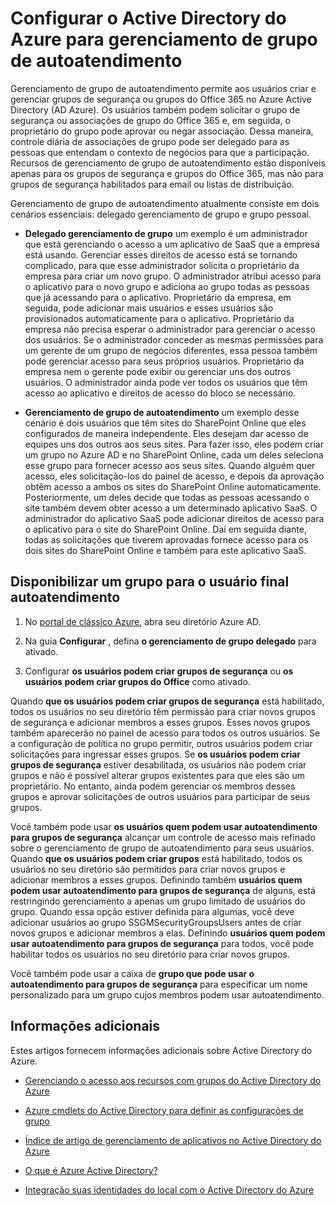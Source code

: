<properties
    pageTitle="Configurando o Active Directory do Azure para o gerenciamento de acesso do aplicativo de autoatendimento | Microsoft Azure"
    description="Gerenciamento de grupo de autoatendimento permite que os usuários criar e gerenciar grupos de segurança ou grupos do Office 365 no Active Directory do Azure e oferece aos usuários a possibilidade de grupo de segurança de solicitação ou associações de grupo do Office 365"
    services="active-directory"
    documentationCenter=""
  authors="curtand"
    manager="femila"
    editor=""
    />

<tags
    ms.service="active-directory"
    ms.workload="identity"
    ms.tgt_pltfrm="na"
    ms.devlang="na"
    ms.topic="get-started-article"
    ms.date="08/10/2016"
    ms.author="curtand"/>

# <a name="setting-up-azure-active-directory-for-self-service-group-management"></a>Configurar o Active Directory do Azure para gerenciamento de grupo de autoatendimento

Gerenciamento de grupo de autoatendimento permite aos usuários criar e gerenciar grupos de segurança ou grupos do Office 365 no Azure Active Directory (AD Azure). Os usuários também podem solicitar o grupo de segurança ou associações de grupo do Office 365 e, em seguida, o proprietário do grupo pode aprovar ou negar associação. Dessa maneira, controle diária de associações de grupo pode ser delegado para as pessoas que entendam o contexto de negócios para que a participação. Recursos de gerenciamento de grupo de autoatendimento estão disponíveis apenas para os grupos de segurança e grupos do Office 365, mas não para grupos de segurança habilitados para email ou listas de distribuição.

Gerenciamento de grupo de autoatendimento atualmente consiste em dois cenários essenciais: delegado gerenciamento de grupo e grupo pessoal.

- **Delegado gerenciamento de grupo** 
   um exemplo é um administrador que está gerenciando o acesso a um aplicativo de SaaS que a empresa está usando. Gerenciar esses direitos de acesso está se tornando complicado, para que esse administrador solicita o proprietário da empresa para criar um novo grupo. O administrador atribui acesso para o aplicativo para o novo grupo e adiciona ao grupo todas as pessoas que já acessando para o aplicativo. Proprietário da empresa, em seguida, pode adicionar mais usuários e esses usuários são provisionados automaticamente para o aplicativo. Proprietário da empresa não precisa esperar o administrador para gerenciar o acesso dos usuários. Se o administrador conceder as mesmas permissões para um gerente de um grupo de negócios diferentes, essa pessoa também pode gerenciar acesso para seus próprios usuários. Proprietário da empresa nem o gerente pode exibir ou gerenciar uns dos outros usuários. O administrador ainda pode ver todos os usuários que têm acesso ao aplicativo e direitos de acesso do bloco se necessário.

- **Gerenciamento de grupo de autoatendimento** 
   um exemplo desse cenário é dois usuários que têm sites do SharePoint Online que eles configurados de maneira independente. Eles desejam dar acesso de equipes uns dos outros aos seus sites. Para fazer isso, eles podem criar um grupo no Azure AD e no SharePoint Online, cada um deles seleciona esse grupo para fornecer acesso aos seus sites. Quando alguém quer acesso, eles solicitação-los do painel de acesso, e depois da aprovação obtêm acesso a ambos os sites do SharePoint Online automaticamente. Posteriormente, um deles decide que todas as pessoas acessando o site também devem obter acesso a um determinado aplicativo SaaS. O administrador do aplicativo SaaS pode adicionar direitos de acesso para o aplicativo para o site do SharePoint Online. Daí em seguida diante, todas as solicitações que tiverem aprovadas fornece acesso para os dois sites do SharePoint Online e também para este aplicativo SaaS.

## <a name="making-a-group-available-for-end-user-self-service"></a>Disponibilizar um grupo para o usuário final autoatendimento

1. No [portal de clássico Azure](https://manage.windowsazure.com), abra seu diretório Azure AD.

2. Na guia **Configurar** , defina **o gerenciamento de grupo delegado** para ativado.

3. Configurar **os usuários podem criar grupos de segurança** ou **os usuários podem criar grupos do Office** como ativado.

Quando **que os usuários podem criar grupos de segurança** está habilitado, todos os usuários no seu diretório têm permissão para criar novos grupos de segurança e adicionar membros a esses grupos. Esses novos grupos também aparecerão no painel de acesso para todos os outros usuários. Se a configuração de política no grupo permitir, outros usuários podem criar solicitações para ingressar esses grupos. Se **os usuários podem criar grupos de segurança** estiver desabilitada, os usuários não podem criar grupos e não é possível alterar grupos existentes para que eles são um proprietário. No entanto, ainda podem gerenciar os membros desses grupos e aprovar solicitações de outros usuários para participar de seus grupos.

Você também pode usar **os usuários quem podem usar autoatendimento para grupos de segurança** alcançar um controle de acesso mais refinado sobre o gerenciamento de grupo de autoatendimento para seus usuários. Quando **que os usuários podem criar grupos** está habilitado, todos os usuários no seu diretório são permitidos para criar novos grupos e adicionar membros a esses grupos. Definindo também **usuários quem podem usar autoatendimento para grupos de segurança** de alguns, está restringindo gerenciamento a apenas um grupo limitado de usuários do grupo. Quando essa opção estiver definida para algumas, você deve adicionar usuários ao grupo SSGMSecurityGroupsUsers antes de criar novos grupos e adicionar membros a elas. Definindo **usuários quem podem usar autoatendimento para grupos de segurança** para todos, você pode habilitar todos os usuários no seu diretório para criar novos grupos.

Você também pode usar a caixa de **grupo que pode usar o autoatendimento para grupos de segurança** para especificar um nome personalizado para um grupo cujos membros podem usar autoatendimento.

## <a name="additional-information"></a>Informações adicionais

Estes artigos fornecem informações adicionais sobre Active Directory do Azure.

* [Gerenciando o acesso aos recursos com grupos do Active Directory do Azure](active-directory-manage-groups.md)

* [Azure cmdlets do Active Directory para definir as configurações de grupo](active-directory-accessmanagement-groups-settings-cmdlets.md)

* [Índice de artigo de gerenciamento de aplicativos no Active Directory do Azure](active-directory-apps-index.md)

* [O que é Azure Active Directory?](active-directory-whatis.md)

* [Integração suas identidades do local com o Active Directory do Azure](active-directory-aadconnect.md)
